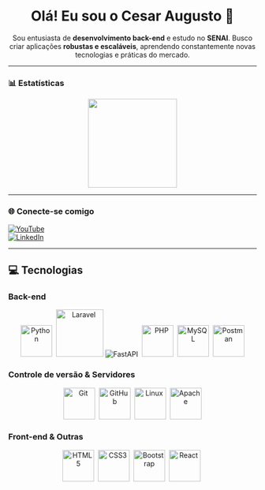 <h1 align="center">Olá! Eu sou o Cesar Augusto 👋</h1>

<p align="center">
Sou entusiasta de <strong>desenvolvimento back-end</strong> e estudo no <strong>SENAI</strong>. Busco criar aplicações <strong>robustas e escaláveis</strong>, aprendendo constantemente novas tecnologias e práticas do mercado.
</p>

---

### 📊 Estatísticas

<div align="center">
  <img height="180em" src="https://github-readme-stats.vercel.app/api/top-langs/?username=cesaraugustooo&layout=donut&theme=dark&hide=html,blade&cache_seconds=60"/>
</div>

---

### 🌐 Conecte-se comigo

[![YouTube](https://img.shields.io/badge/YouTube-FF0000?style=for-the-badge&logo=youtube&logoColor=white)](https://www.youtube.com)  
[![LinkedIn](https://img.shields.io/badge/LinkedIn-0077B5?style=for-the-badge&logo=linkedin&logoColor=white)](https://www.linkedin.com)

---

## 💻 Tecnologias

### Back-end
<p align="center">
  <img src="https://img.icons8.com/color/96/python--v1.png" width="64" alt="Python"/>&nbsp;
<img src="https://img.shields.io/badge/Laravel-F9532F?style=for-the-badge&logo=laravel&logoColor=white" width="96" alt="Laravel"/>
  <img src="https://img.shields.io/badge/FastAPI-005571?style=for-the-badge&logo=fastapi&logoColor=white" alt="FastAPI"/>&nbsp;
  <img src="https://img.icons8.com/officel/96/php-logo.png" width="64" alt="PHP"/>&nbsp;
  <img src="https://img.icons8.com/fluency/96/mysql-logo.png" width="64" alt="MySQL"/>&nbsp;
  <img src="https://img.icons8.com/external-tal-revivo-color-tal-revivo/96/external-postman-is-the-only-complete-api-development-environment-logo-color-tal-revivo.png" width="64" alt="Postman"/>
</p>

### Controle de versão & Servidores
<p align="center">
  <img src="https://img.icons8.com/color/96/git.png" width="64" alt="Git"/>&nbsp;
  <img src="https://img.icons8.com/color/96/github--v1.png" width="64" alt="GitHub"/>&nbsp;
  <img src="https://img.icons8.com/color/96/linux--v1.png" width="64" alt="Linux"/>&nbsp;
  <img src="https://img.icons8.com/color/96/apache.png" width="64" alt="Apache"/>
</p>

### Front-end & Outras
<p align="center">
  <img src="https://img.icons8.com/color/96/html-5--v1.png" width="64" alt="HTML5"/>&nbsp;
  <img src="https://img.icons8.com/color/96/css3.png" width="64" alt="CSS3"/>&nbsp;
  <img src="https://img.icons8.com/color/96/bootstrap--v2.png" width="64" alt="Bootstrap"/>&nbsp;
  <img src="https://img.icons8.com/external-tal-revivo-color-tal-revivo/96/external-react-a-javascript-library-for-building-user-interfaces-logo-color-tal-revivo.png" width="64" alt="React"/>&nbsp;
</p>
